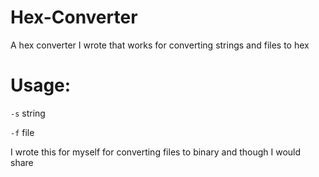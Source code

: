 # Hex-Converter
A hex converter I wrote that works for converting strings and files to hex 

# Usage:
`-s` string

`-f` file

I wrote this for myself for converting files to binary and though I would share
